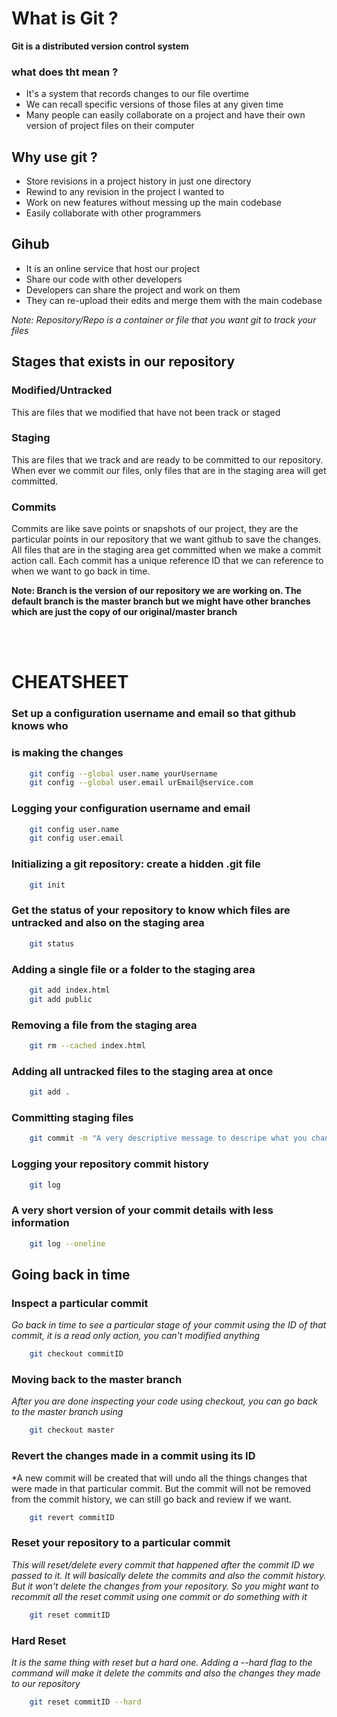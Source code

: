 # What is Git ?
**Git is a distributed version control system**

### what does tht mean ?
* It's a system that records changes to our file overtime
* We can recall specific versions of those files at any given time
* Many people can easily collaborate on a project and have their own version of project files on their computer

## Why use git ?
* Store revisions in a project history in just one directory
* Rewind to any revision in the project I wanted to
* Work on new features without messing up the main codebase
* Easily collaborate with other programmers


## Gihub
* It is an online service that host our project
* Share our code with other developers
* Developers can share the project and work on them
* They can re-upload their edits and merge them with
the main codebase

*Note: Repository/Repo is a container or file that you want git to track your files*



## Stages that exists in our repository
### Modified/Untracked
This are files that we modified that have not been track or staged

### Staging
This are files that we track and are ready to be committed to our
repository. When ever we commit our files, only files that are in
the staging area will get committed.


### Commits
Commits are like save points or snapshots of our project, they are the particular
points in our repository that we want github to save the changes. All files that
are in the staging area get committed when we make a commit action call. Each commit
has a unique reference ID that we can reference to when we want to go back in time.

**Note: Branch is the version of our repository we are working on. The default branch
is the master branch but we might have other branches which are just the copy of our
original/master branch**

<br>
<br>



# CHEATSHEET

### Set up a configuration username and email so that github knows who
### is making the changes
~~~bash
    git config --global user.name yourUsername
    git config --global user.email urEmail@service.com    
~~~

### Logging your configuration username and email
~~~bash
    git config user.name
    git config user.email    
~~~

### Initializing a git repository: create a hidden .git file 
~~~bash
    git init
~~~

### Get the status of your repository to know which files are untracked and also on the staging area
~~~bash
    git status
~~~

### Adding a single file or a folder to the staging area 
~~~bash
    git add index.html
    git add public
~~~

### Removing a file from the staging area
~~~bash
    git rm --cached index.html
~~~

### Adding all untracked files to the staging area at once
~~~bash
    git add .
~~~

### Committing staging files
~~~bash
    git commit -m "A very descriptive message to descripe what you changed."
~~~


### Logging your repository commit history
~~~bash
    git log
~~~

### A very short version of your commit details with less information
~~~bash
    git log --oneline
~~~

## Going back in time

### Inspect a particular commit
*Go back in time to see a particular stage of your commit using the ID of that commit, it is a read only action, you can't modified anything*
~~~bash
    git checkout commitID
~~~

### Moving back to the master branch
*After you are done inspecting your code using checkout, you can go back to the master branch using*
~~~bash
    git checkout master
~~~


### Revert the changes made in a commit using its ID
*A new commit will be created that will undo all the things changes that
were made in that particular commit. But the commit will not be removed from
the commit history, we can still go back and review if we want.
~~~bash
    git revert commitID
~~~


### Reset your repository to a particular commit
*This will reset/delete every commit that happened after the commit ID we
passed to it. It will basically delete  the commits and also the commit history.
But it won't delete the changes from your repository. So you might want to recommit all the reset commit using one commit or do something with it*
~~~bash
    git reset commitID
~~~

### Hard Reset
*It is the same thing with reset but a hard one. Adding a --hard flag to the command will make it delete the commits and also the changes they made to our repository*
~~~bash
    git reset commitID --hard
~~~




